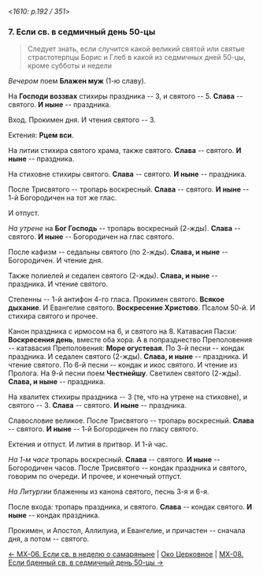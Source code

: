 
<*1610: p.192 / 351*>

### 7. Если св. в седмичный день 50-цы

> Следует знать, если случится какой великий святой или святые страстотерпцы Борис 
> и Глеб в какой из седмичных дней 50-цы, кроме субботы и недели

*Вечером* поем **Блажен муж** (1-ю славу). 

На **Господи воззвах** стихиры праздника -- 3, и святого -- 5. 
**Слава** -- святого. 
**И ныне** -- праздника. 

Вход. Прокимен дня. И чтения святого -- 3. 

Ектения: **Рцем вси**. 

На литии стихира святого храма, также святого. **Слава** -- святого. 
**И ныне** -- праздника. 

На стиховне стихиры святого. **Слава** -- святого. **И ныне** -- праздника. 

После Трисвятого -- тропарь воскресный. **Слава** -- святого. 
**И ныне** -- 1-й Богородичен на тот же глас. 

И отпуст.

*На утрене* на **Бог Господь** -- тропарь воскресный (2-жды). 
**Слава** -- святого. **И ныне** -- Богородичен на глас святого.

После кафизм -- седальны святого (по 2-жды). **Слава, и ныне** -- Богородичен. 
И чтение дня.

Также полиелей и седален святого (2-жды).
**Слава, и ныне** -- праздника. 
И чтение святого. 

Степенны -- 1-й антифон 4-го гласа. 
Прокимен святого. 
**Всякое дыхание**. 
И Евангелие святого. 
**Воскресение Христово**. 
Псалом 50-й. И стихира святого и прочее. 

Канон праздника с ирмосом на 6, и святого на 8.
Катавасия Пасхи: **Воскресения день**, вместе оба хора. 
А в попразднество Преполовения -- катавасия Преполовения: **Море огустевая**.
По 3-й песни -- кондак праздника. И седален святого (2-жды).
**Слава, и ныне** -- праздника. И чтение святого. 
По 6-й песни -- кондак и икос святого. И чтение из Пролога. 
На 9-й песни поем **Честнейшу**. 
Светилен святого (2-жды). **Слава, и ныне** -- праздника. 

На хвалитех стихиры праздника -- 3 (те, что на утрене на стиховне), и святого -- 3.
**Слава** -- святого. 
**И ныне** -- праздника. 

Славословие великое. 
После Трисвятого -- тропарь воскресный. **Слава** -- святого. 
**И ныне** -- 1-й Богородичен по гласу святого. 

Ектения и отпуст. И лития в притвор. 
И 1-й час. 

*На 1-м часе* тропарь воскресный. **Слава** -- святого. **И ныне** -- Богородичен часов. 
После Трисвятого -- кондак праздника и святого, говорим по очереди. 
И прочее, и конечный отпуст. 

*На Литургии* блаженны из канона святого, песнь 3-я и 6-я.

После входа: тропарь праздника, и святого. **Слава** -- кондак святого. 
**И ныне** -- кондак праздника.

Прокимен, и Апостол, Аллилуиа, и Евангелие, и причастен -- сначала дня, а потом -- святого.

[← МX-06. Если св. в неделю о самаряныне](m_x_006.md)
| [Око Церковное](README.md)
| [МX-08. Если бденный св. в седмичный день 50-цы →](m_x_008.md)
